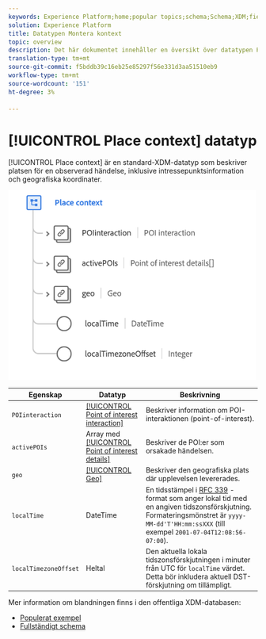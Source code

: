 ```yaml
---
keywords: Experience Platform;home;popular topics;schema;Schema;XDM;fields;schemas;Schemas;place context;placeContext;datatype;data-type;data type;
solution: Experience Platform
title: Datatypen Montera kontext
topic: overview
description: Det här dokumentet innehåller en översikt över datatypen Place Context XDM.
translation-type: tm+mt
source-git-commit: f5bddb39c16eb25e85297f56e331d3aa51510eb9
workflow-type: tm+mt
source-wordcount: '151'
ht-degree: 3%

---
```



# [!UICONTROL Place context] datatyp

[!UICONTROL Place context] är en standard-XDM-datatyp som beskriver platsen för en observerad händelse, inklusive intressepunktsinformation och geografiska koordinater.

<img src="../images/data-types/place-context.png" width="500" /><br />

| Egenskap | Datatyp | Beskrivning |
| --- | --- | --- |
| `POIinteraction` | [[!UICONTROL Point of interest interaction]](./poi-interaction.md) | Beskriver information om POI-interaktionen (point-of-interest). |
| `activePOIs` | Array med [[!UICONTROL Point of interest details]](./poi-details.md) | Beskriver de POI:er som orsakade händelsen. |
| `geo` | [[!UICONTROL Geo]](./geo.md) | Beskriver den geografiska plats där upplevelsen levererades. |
| `localTime` | DateTime | En tidsstämpel i [RFC 339](https://tools.ietf.org/html/rfc3339) -format som anger lokal tid med en angiven tidszonsförskjutning. Formateringsmönstret är `yyyy-MM-dd'T'HH:mm:ssXXX` (till exempel `2001-07-04T12:08:56-07:00`). |
| `localTimezoneOffset` | Heltal | Den aktuella lokala tidszonsförskjutningen i minuter från UTC för `localTime` värdet. Detta bör inkludera aktuell DST-förskjutning om tillämpligt. |

Mer information om blandningen finns i den offentliga XDM-databasen:

* [Populerat exempel](https://github.com/adobe/xdm/blob/master/components/datatypes/placecontext.example.1.json)
* [Fullständigt schema](https://github.com/adobe/xdm/blob/master/components/datatypes/placecontext.schema.json)